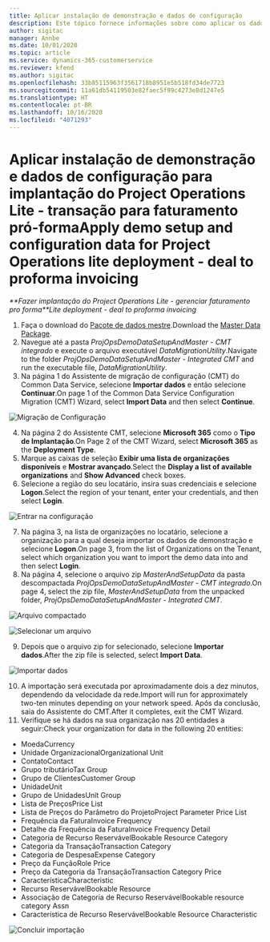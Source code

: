 ```yaml
---
title: Aplicar instalação de demonstração e dados de configuração
description: Este tópico fornece informações sobre como aplicar os dados de configuração e instalação de demonstração para Project Operations.
author: sigitac
manager: Annbe
ms.date: 10/01/2020
ms.topic: article
ms.service: dynamics-365-customerservice
ms.reviewer: kfend
ms.author: sigitac
ms.openlocfilehash: 33b85115963f3561718b8951e5b518fd34de7723
ms.sourcegitcommit: 11a61db54119503e82faec5f99c4273e8d1247e5
ms.translationtype: HT
ms.contentlocale: pt-BR
ms.lasthandoff: 10/16/2020
ms.locfileid: "4071293"
---
```

# <a name="apply-demo-setup-and-configuration-data-for-project-operations-lite-deployment---deal-to-proforma-invoicing"></a><span data-ttu-id="f42fb-103">Aplicar instalação de demonstração e dados de configuração para implantação do Project Operations Lite - transação para faturamento pró-forma</span><span class="sxs-lookup"><span data-stu-id="f42fb-103">Apply demo setup and configuration data for Project Operations lite deployment - deal to proforma invoicing</span></span>

<span data-ttu-id="f42fb-104">_\*\*Fazer implantação do Project Operations Lite - gerenciar faturamento pro forma_</span><span class="sxs-lookup"><span data-stu-id="f42fb-104">_\*\*Lite deployment - deal to proforma invoicing_</span></span>

1. <span data-ttu-id="f42fb-105">Faça o download do [Pacote de dados mestre](https://download.microsoft.com/download/3/4/1/341bf279-a64f-4baa-af31-ce624859b518/ProjOpsSampleSetupData%20-%20CE%20only%20CMT.zip).</span><span class="sxs-lookup"><span data-stu-id="f42fb-105">Download the [Master Data Package](https://download.microsoft.com/download/3/4/1/341bf279-a64f-4baa-af31-ce624859b518/ProjOpsSampleSetupData%20-%20CE%20only%20CMT.zip).</span></span> 
2. <span data-ttu-id="f42fb-106">Navegue até a pasta *ProjOpsDemoDataSetupAndMaster - CMT integrado* e execute o arquivo executável *DataMigrationUtility*.</span><span class="sxs-lookup"><span data-stu-id="f42fb-106">Navigate to the folder *ProjOpsDemoDataSetupAndMaster - Integrated CMT* and run the executable file, *DataMigrationUtility*.</span></span>
3. <span data-ttu-id="f42fb-107">Na página 1 do Assistente de migração de configuração (CMT) do Common Data Service, selecione **Importar dados** e então selecione **Continuar**.</span><span class="sxs-lookup"><span data-stu-id="f42fb-107">On page 1 of the Common Data Service Configuration Migration (CMT) Wizard, select **Import Data** and then select **Continue**.</span></span>

![Migração de Configuração](./media/1ConfigurationMigration.png)

4. <span data-ttu-id="f42fb-109">Na página 2 do Assistente CMT, selecione **Microsoft 365** como o **Tipo de Implantação**.</span><span class="sxs-lookup"><span data-stu-id="f42fb-109">On Page 2 of the CMT Wizard, select **Microsoft 365** as the **Deployment Type**.</span></span>
5. <span data-ttu-id="f42fb-110">Marque as caixas de seleção **Exibir uma lista de organizações disponíveis** e **Mostrar avançado**.</span><span class="sxs-lookup"><span data-stu-id="f42fb-110">Select the **Display a list of available organizations** and **Show Advanced** check boxes.</span></span>
6. <span data-ttu-id="f42fb-111">Selecione a região do seu locatário, insira suas credenciais e selecione **Logon**.</span><span class="sxs-lookup"><span data-stu-id="f42fb-111">Select the region of your tenant, enter your credentials, and then select **Login**.</span></span>

![Entrar na configuração](./media/2ConfigurationSignin.png)

7. <span data-ttu-id="f42fb-113">Na página 3, na lista de organizações no locatário, selecione a organização para a qual deseja importar os dados de demonstração e selecione **Logon**.</span><span class="sxs-lookup"><span data-stu-id="f42fb-113">On page 3, from the list of Organizations on the Tenant, select which organization you want to import the demo data into and then select **Login**.</span></span>
8. <span data-ttu-id="f42fb-114">Na página 4, selecione o arquivo zip *MasterAndSetupData* da pasta descompactada *ProjOpsDemoDataSetupAndMaster - CMT integrado*.</span><span class="sxs-lookup"><span data-stu-id="f42fb-114">On page 4, select the zip file, *MasterAndSetupData* from the unpacked folder, *ProjOpsDemoDataSetupAndMaster - Integrated CMT*.</span></span>

![Arquivo compactado](./media/3ZipFile.png)

![Selecionar um arquivo](./media/4SelectAFile.png)

9. <span data-ttu-id="f42fb-117">Depois que o arquivo zip for selecionado, selecione **Importar dados**.</span><span class="sxs-lookup"><span data-stu-id="f42fb-117">After the zip file is selected, select **Import Data**.</span></span>

![Importar dados](./media/5ImportData.png)

10. <span data-ttu-id="f42fb-119">A importação será executada por aproximadamente dois a dez minutos, dependendo da velocidade da rede.</span><span class="sxs-lookup"><span data-stu-id="f42fb-119">Import will run for approximately two-ten minutes depending on your network speed.</span></span> <span data-ttu-id="f42fb-120">Após da conclusão, saia do Assistente do CMT.</span><span class="sxs-lookup"><span data-stu-id="f42fb-120">After it completes, exit the CMT Wizard.</span></span> 
11. <span data-ttu-id="f42fb-121">Verifique se há dados na sua organização nas 20 entidades a seguir:</span><span class="sxs-lookup"><span data-stu-id="f42fb-121">Check your organization for data in the following 20 entities:</span></span>

- <span data-ttu-id="f42fb-122">Moeda</span><span class="sxs-lookup"><span data-stu-id="f42fb-122">Currency</span></span>
- <span data-ttu-id="f42fb-123">Unidade Organizacional</span><span class="sxs-lookup"><span data-stu-id="f42fb-123">Organizational Unit</span></span>
- <span data-ttu-id="f42fb-124">Contato</span><span class="sxs-lookup"><span data-stu-id="f42fb-124">Contact</span></span>
- <span data-ttu-id="f42fb-125">Grupo tributário</span><span class="sxs-lookup"><span data-stu-id="f42fb-125">Tax Group</span></span>
- <span data-ttu-id="f42fb-126">Grupo de Clientes</span><span class="sxs-lookup"><span data-stu-id="f42fb-126">Customer Group</span></span>
- <span data-ttu-id="f42fb-127">Unidade</span><span class="sxs-lookup"><span data-stu-id="f42fb-127">Unit</span></span>
- <span data-ttu-id="f42fb-128">Grupo de Unidades</span><span class="sxs-lookup"><span data-stu-id="f42fb-128">Unit Group</span></span>
- <span data-ttu-id="f42fb-129">Lista de Preços</span><span class="sxs-lookup"><span data-stu-id="f42fb-129">Price List</span></span>
- <span data-ttu-id="f42fb-130">Lista de Preços do Parâmetro do Projeto</span><span class="sxs-lookup"><span data-stu-id="f42fb-130">Project Parameter Price List</span></span>
- <span data-ttu-id="f42fb-131">Frequência da Fatura</span><span class="sxs-lookup"><span data-stu-id="f42fb-131">Invoice Frequency</span></span>
- <span data-ttu-id="f42fb-132">Detalhe da Frequência da Fatura</span><span class="sxs-lookup"><span data-stu-id="f42fb-132">Invoice Frequency Detail</span></span>
- <span data-ttu-id="f42fb-133">Categoria de Recurso Reservável</span><span class="sxs-lookup"><span data-stu-id="f42fb-133">Bookable Resource Category</span></span>
- <span data-ttu-id="f42fb-134">Categoria da Transação</span><span class="sxs-lookup"><span data-stu-id="f42fb-134">Transaction Category</span></span>
- <span data-ttu-id="f42fb-135">Categoria de Despesa</span><span class="sxs-lookup"><span data-stu-id="f42fb-135">Expense Category</span></span>
- <span data-ttu-id="f42fb-136">Preço da Função</span><span class="sxs-lookup"><span data-stu-id="f42fb-136">Role Price</span></span>
- <span data-ttu-id="f42fb-137">Preço da Categoria da Transação</span><span class="sxs-lookup"><span data-stu-id="f42fb-137">Transaction Category Price</span></span>
- <span data-ttu-id="f42fb-138">Característica</span><span class="sxs-lookup"><span data-stu-id="f42fb-138">Characteristic</span></span>
- <span data-ttu-id="f42fb-139">Recurso Reservável</span><span class="sxs-lookup"><span data-stu-id="f42fb-139">Bookable Resource</span></span>
- <span data-ttu-id="f42fb-140">Associação de Categoria de Recurso Reservável</span><span class="sxs-lookup"><span data-stu-id="f42fb-140">Bookable resource category Assn</span></span>
- <span data-ttu-id="f42fb-141">Característica de Recurso Reservável</span><span class="sxs-lookup"><span data-stu-id="f42fb-141">Bookable Resource Characteristic</span></span>

![Concluir importação](./media/6CompleteImport.png)
